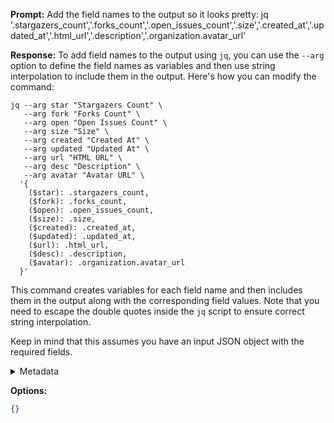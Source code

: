 **Prompt:**
Add the field names to the output so it looks pretty:  jq '.stargazers_count','.forks_count','.open_issues_count','.size','.created_at','.updated_at','.html_url','.description','.organization.avatar_url'

**Response:**
To add field names to the output using `jq`, you can use the `--arg` option to define the field names as variables and then use string interpolation to include them in the output. Here's how you can modify the command:

```shell
jq --arg star "Stargazers Count" \
   --arg fork "Forks Count" \
   --arg open "Open Issues Count" \
   --arg size "Size" \
   --arg created "Created At" \
   --arg updated "Updated At" \
   --arg url "HTML URL" \
   --arg desc "Description" \
   --arg avatar "Avatar URL" \
  '{
    ($star): .stargazers_count, 
    ($fork): .forks_count, 
    ($open): .open_issues_count, 
    ($size): .size, 
    ($created): .created_at, 
    ($updated): .updated_at, 
    ($url): .html_url, 
    ($desc): .description, 
    ($avatar): .organization.avatar_url
  }'
```

This command creates variables for each field name and then includes them in the output along with the corresponding field values. Note that you need to escape the double quotes inside the `jq` script to ensure correct string interpolation.

Keep in mind that this assumes you have an input JSON object with the required fields.

<details><summary>Metadata</summary>

- Duration: 14706 ms
- Datetime: 2023-09-13T14:45:41.753383
- Model: gpt-3.5-turbo-0613

</details>

**Options:**
```json
{}
```

